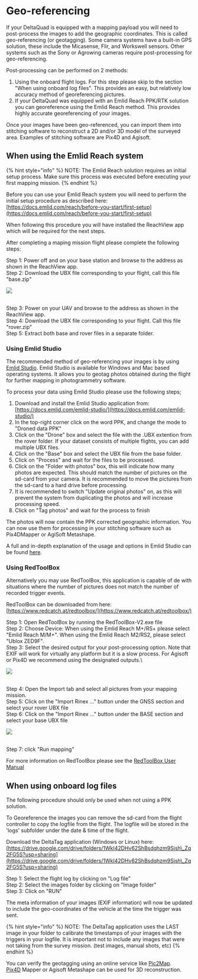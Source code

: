 # Geo-referencing

If your DeltaQuad is equipped with a mapping payload you will need to post-process the images to add the geographic coordinates. This is called geo-referencing (or geotagging). Some camera systems have a built-in GPS solution, these include the Micasense, Flir, and Workswell sensors. Other systems such as the Sony or Agrowing cameras require post-processing for geo-referencing.

Post-processing can be performed on 2 methods:

1. Using the onboard flight logs. For this step please skip to the section "When using onboard log files". This provides an easy, but relatively low accuracy method of georeferencing pictures.
2. If your DeltaQuad was equipped with an Emlid Reach PPK/RTK solution you can georeference using the Emlid Reach method. This provides highly accurate georeferencing of your images.

Once your images have been geo-referenced, you can import them into stitching software to reconstruct a 2D and/or 3D model of the surveyed area. Examples of stitching software are Pix4D and Agisoft.

## When using the Emlid Reach system

{% hint style="info" %}
NOTE: The Emlid Reach solution requires an initial setup process. Make sure this process was executed before executing your first mapping mission.
{% endhint %}

Before you can use your Emlid Reach system you will need to perform the initial setup procedure as described here: [https://docs.emlid.com/reach/before-you-start/first-setup](https://docs.emlid.com/reach/before-you-start/first-setup)

When following this procedure you will have installed the ReachView app which will be required for the next steps.

After completing a maping mission flight please complete the following steps:

Step 1: Power off and on your base station and browse to the address as shown in the ReachView app.\
Step 2: Download the UBX file corresponding to your flight, call this file "base.zip"

![](../.gitbook/assets/Selection\_429.jpg)

\
Step 3: Power on your UAV and browse to the address as shown in the ReachView app.\
Step 4: Download the UBX file corresponding to your flight. Call this file "rover.zip"\
Step 5: Extract both base and rover files in a separate folder.

### Using Emlid Studio

The recommended method of geo-referencing your images is by using [Emlid Studio](https://docs.emlid.com/emlid-studio/). Emlid Studio is available for Windows and Mac based operating systems. It allows you to geotag photos obtained during the flight for further mapping in photogrammetry software.

To process your data using Emlid Studio please use the following steps;

1. Download and install the Emlid Studio application from: [https://docs.emlid.com/emlid-studio/](https://docs.emlid.com/emlid-studio/)
2. In the top-right corner click on the word PPK, and change the mode to "Droned data PPK"
3. Click on the "Drone" box and select the file with the .UBX extention from the rover folder. If your dataset consists of multiple flights, you can add multiple UBX files.
4. Click on the "Base" box and select the UBX file from the base folder.
5. Click on "Process" and wait for the files to be processed.
6. Click on the "Folder with photos" box, this will indicate how many photos are expected. This should match the number of pictures on the sd-card from your camera. It is recommended to move the pictures from the sd-card to a hard drive before processing.
7. It is recommended to switch "Update original photos" on, as this will prevent the system from duplicating the photos and will increase processing speed.
8. Click on "Tag photos" and wait for the process to finish

The photos will now contain the PPK corrected geographic information. You can now use them for processing in your stitching software such as Pix4DMapper or AgiSoft Metashape.

A full and in-depth explanation of the usage and options in Emlid Studio can be found [here](https://docs.emlid.com/emlid-studio/drone-data-ppk).



### Using RedToolBox

Alternatively you may use RedToolBox, this application is capable of de with situations where the number of pictures does not match the number of recorded trigger events.

RedToolBox can be downloaded from here: [https://www.redcatch.at/redtoolbox/](https://www.redcatch.at/redtoolbox/)

Step 1: Open RedToolBox by running the RedToolBox-V2.exe file\
Step 2: Choose Device: When using the Emlid Reach M+/RS+ please select "Emlid Reach M/M+". When using the Emlid Reach M2/RS2, please select "Ublox ZED9F". \
Step 3: Select the desired output for your post-processing option. Note that EXIF will work for virtually any platform but it is a slow process. For Agisoft or Pix4D we recommend using the designated outputs.\


![](../.gitbook/assets/Selection\_427.jpg)

\
Step 4: Open the Import tab and select all pictures from your mapping mission.\
Step 5: Click on the "Import Rinex ..." button under the GNSS section and select your rover UBX file\
Step 6: Click on the "Import Rinex ..." button under the BASE section and select your base UBX file

![](<../.gitbook/assets/Selection\_430 (1).jpg>)

\
Step 7: click "Run mapping"

For more information on RedToolBox please see the [RedToolBox User Manual](https://www.redcatch.at/downloads\_all/REDtoolbox\_manual\_EN.pdf)

## When using onboard log files

The following procedure should only be used when not using a PPK solution.

To Georeference the images you can remove the sd-card from the flight controller to copy the logfile from the flight. The logfile will be stored in the 'logs' subfolder under the date & time of the flight.&#x20;

Download the DeltaTag application (Windows or Linux) here: [https://drive.google.com/drive/folders/1WkI42DHv62ShBsdqhzm9Sjsh\_Zq2FG5S?usp=sharing](https://drive.google.com/drive/folders/1WkI42DHv62ShBsdqhzm9Sjsh\_Zq2FG5S?usp=sharing)

Step 1: Select the flight log by clicking on "Log file"\
Step 2: Select the images folder by clicking on "Image folder"\
Step 3: Click on "RUN"

The meta information of your images (EXIF information) will now be updated to include the geo-coordinates of the vehicle at the time the trigger was sent.

{% hint style="info" %}
NOTE: The DeltaTag application uses the LAST image in your folder to calibrate the timestamps of your images with the triggers in your logfile. It is important not to include any images that were not taking from the survey mission. (test images, manual shots, etc)
{% endhint %}

You can verify the geotagging using an online service like [Pic2Map](https://www.pic2map.com).\
[Pix4D](https://pix4d.com) Mapper or Agisoft Metashape can be used for 3D reconstruction.
